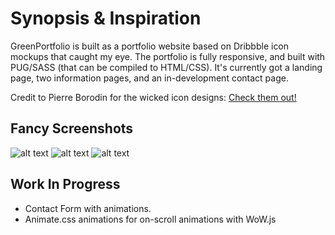 # Synopsis & Inspiration
GreenPortfolio is built as a portfolio website based on Dribbble icon mockups that caught my eye. The portfolio is fully responsive, and built with PUG/SASS (that can be compiled to HTML/CSS). It's currently got a landing page, two information pages, and an in-development contact page. 

Credit to Pierre Borodin for the wicked icon designs: [Check them out!](https://dribbble.com/shots/1921784-Morphing-icons-Web)

## Fancy Screenshots
![alt text][imageOne]
![alt text][imageTwo]
![alt text][imageThree]

## Work In Progress

* Contact Form with animations.
* Animate.css animations for on-scroll animations with WoW.js

[imageOne]: https://i.imgur.com/yEAjqir.png "Landing Image"
[imageTwo]: https://i.imgur.com/gvzFo3a.png "Info Image One"
[imageThree]: https://i.imgur.com/e7hKzIN.png "Info Image Two"
